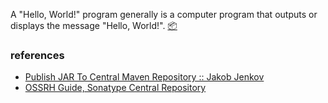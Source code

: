 A "Hello, World!" program generally is a computer program that outputs
or displays the message "Hello, World!". [:package:]


### references

- [Publish JAR To Central Maven Repository :: Jakob Jenkov](http://tutorials.jenkov.com/maven/publish-to-central-maven-repository.html)
- [OSSRH Guide, Sonatype Central Repository](https://central.sonatype.org/pages/ossrh-guide.html)

[:package:]: https://repo1.maven.org/maven2/io/github/javaf/hello-world/

